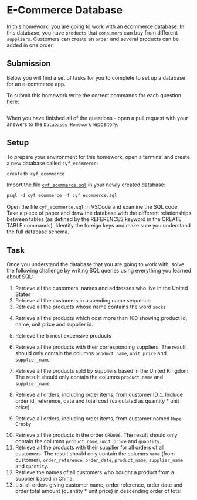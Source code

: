 # E-Commerce Database

In this homework, you are going to work with an ecommerce database. In this database, you have `products` that `consumers` can buy from different `suppliers`. Customers can create an `order` and several products can be added in one order.

## Submission

Below you will find a set of tasks for you to complete to set up a database for an e-commerce app.

To submit this homework write the correct commands for each question here:

```sql


```

When you have finished all of the questions - open a pull request with your answers to the `Databases-Homework` repository.

## Setup

To prepare your environment for this homework, open a terminal and create a new database called `cyf_ecommerce`:

```sql
createdb cyf_ecommerce
```

Import the file [`cyf_ecommerce.sql`](./cyf_ecommerce.sql) in your newly created database:

```sql
psql -d cyf_ecommerce -f cyf_ecommerce.sql
```

Open the file `cyf_ecommerce.sql` in VSCode and examine the SQL code. Take a piece of paper and draw the database with the different relationships between tables (as defined by the REFERENCES keyword in the CREATE TABLE commands). Identify the foreign keys and make sure you understand the full database schema.

## Task

Once you understand the database that you are going to work with, solve the following challenge by writing SQL queries using everything you learned about SQL:

1. Retrieve all the customers' names and addresses who live in the United States
   <!-- select name, address from customers where country='United States' -->
2. Retrieve all the customers in ascending name sequence
   <!-- select * from customers order by name asc; -->
3. Retrieve all the products whose name contains the word `socks`
<!-- select * from products where product_name like'%socks%'; -->
4. Retrieve all the products which cost more than 100 showing product id, name, unit price and supplier id.
<!-- select product_availability.prod_id, product_availability.unit_price,products.product_name, suppliers.supplier_name from product_availability join
products on(products.id = product_availability.prod_id) join suppliers
on (suppliers.id = product_availability.supp_id) where product_availability.unit_price > 100; -->
5. Retrieve the 5 most expensive products
<!-- select product_availability.prod_id, product_availability.unit_price,products.product_name, suppliers.supplier_name from product_availability join
products on(products.id = product_availability.prod_id) join suppliers
on (suppliers.id = product_availability.supp_id) order by product_availability.unit_price DESC limit 5; -->

6. Retrieve all the products with their corresponding suppliers. The result should only contain the columns `product_name`, `unit_price` and `supplier_name`
<!-- select product_availability.unit_price,products.product_name, suppliers.supplier_name from product_availability join
products on(products.id = product_availability.prod_id) join suppliers
on (suppliers.id = product_availability.supp_id); -->

7. Retrieve all the products sold by suppliers based in the United Kingdom. The result should only contain the columns `product_name` and `supplier_name`.
<!-- select products.product_name, suppliers.supplier_name from products
join suppliers on (suppliers.id = products.id) where suppliers.country='United Kingdom'
; -->

8. Retrieve all orders, including order items, from customer ID `1`. Include order id, reference, date and total cost (calculated as quantity \* unit price).
<!-- select orders.id, orders.order_reference, orders.order_date,(order_items.quantity * product_availability.unit_price) as total_cost from orders
join order_items on (orders.id = order_items.order_id) join product_availability on
(product_availability.prod_id = order_items.product_id) where orders.customer_id=1; -->

9. Retrieve all orders, including order items, from customer named `Hope Crosby`
<!-- select orders.id, orders.order_reference, orders.order_date from orders join order_items on (orders.id = order_items.order_id) join customers on (customers.id = orders.customer_id) where customers.name='Hope Crosby'; -->

10. Retrieve all the products in the order `ORD006`. The result should only contain the columns `product_name`, `unit_price` and `quantity`.
11. Retrieve all the products with their supplier for all orders of all customers. The result should only contain the columns `name` (from customer), `order_reference`, `order_date`, `product_name`, `supplier_name` and `quantity`.
12. Retrieve the names of all customers who bought a product from a supplier based in China.
13. List all orders giving customer name, order reference, order date and order total amount (quantity \* unit price) in descending order of total.
